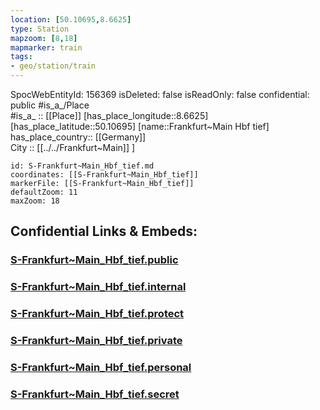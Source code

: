```yaml
---
location: [50.10695,8.6625] 
type: Station 
mapzoom: [8,18] 
mapmarker: train 
tags:
- geo/station/train
---
```

SpocWebEntityId: 156369
isDeleted: false
isReadOnly: false
confidential: public
#is_a_/Place  
#is_a_ :: [[Place]] 
[has_place_longitude::8.6625] 
[has_place_latitude::50.10695] 
[name::Frankfurt~Main Hbf tief] 
has_place_country:: [[Germany]]  
City :: [[../../Frankfurt~Main]] ] 


```leaflet
id: S-Frankfurt~Main_Hbf_tief.md
coordinates: [[S-Frankfurt~Main_Hbf_tief]] 
markerFile: [[S-Frankfurt~Main_Hbf_tief]] 
defaultZoom: 11 
maxZoom: 18
```


## Confidential Links & Embeds: 

### [S-Frankfurt~Main_Hbf_tief.public](/_public/\Earth\Continent\Europe\Europe~Central\Germany\Germany~West\Hessen\counties~Hessen\Frankfurt~Main\Stations-FFM~SS-Frankfurt~Main_Hbf_tief.public.md) 

### [S-Frankfurt~Main_Hbf_tief.internal](/_internal/\Earth\Continent\Europe\Europe~Central\Germany\Germany~West\Hessen\counties~Hessen\Frankfurt~Main\Stations-FFM~SS-Frankfurt~Main_Hbf_tief.internal.md) 

### [S-Frankfurt~Main_Hbf_tief.protect](/_protect/\Earth\Continent\Europe\Europe~Central\Germany\Germany~West\Hessen\counties~Hessen\Frankfurt~Main\Stations-FFM~SS-Frankfurt~Main_Hbf_tief.protect.md) 

### [S-Frankfurt~Main_Hbf_tief.private](/_private/\Earth\Continent\Europe\Europe~Central\Germany\Germany~West\Hessen\counties~Hessen\Frankfurt~Main\Stations-FFM~SS-Frankfurt~Main_Hbf_tief.private.md) 

### [S-Frankfurt~Main_Hbf_tief.personal](/_personal/\Earth\Continent\Europe\Europe~Central\Germany\Germany~West\Hessen\counties~Hessen\Frankfurt~Main\Stations-FFM~SS-Frankfurt~Main_Hbf_tief.personal.md) 

### [S-Frankfurt~Main_Hbf_tief.secret](/_secret/\Earth\Continent\Europe\Europe~Central\Germany\Germany~West\Hessen\counties~Hessen\Frankfurt~Main\Stations-FFM~SS-Frankfurt~Main_Hbf_tief.secret.md)

